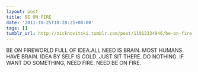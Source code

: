 ```yaml
---
layout: post
title: BE ON FIRE
date: '2011-10-25T10:28:21+00:00'
tags: []
tumblr_url: http://nicknovitski.tumblr.com/post/11912334946/be-on-fire
---
```

BE ON FIREWORLD FULL OF IDEA.ALL NEED IS BRAIN. MOST HUMANS HAVE BRAIN.
IDEA BY SELF IS COLD. JUST SIT THERE. DO NOTHING.
IF WANT DO SOMETHING, NEED FIRE.
NEED BE ON FIRE.
